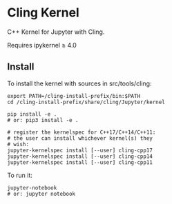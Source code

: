 # Cling Kernel

C++ Kernel for Jupyter with Cling.

Requires ipykernel ≥ 4.0

## Install

To install the kernel with sources in src/tools/cling:

    export PATH=/cling-install-prefix/bin:$PATH
    cd /cling-install-prefix/share/cling/Jupyter/kernel

    pip install -e .
    # or: pip3 install -e .

    # register the kernelspec for C++17/C++14/C++11:
    # the user can install whichever kernel(s) they
    # wish:
    jupyter-kernelspec install [--user] cling-cpp17
    jupyter-kernelspec install [--user] cling-cpp14
    jupyter-kernelspec install [--user] cling-cpp11

To run it:

    jupyter-notebook
    # or: jupyter notebook
